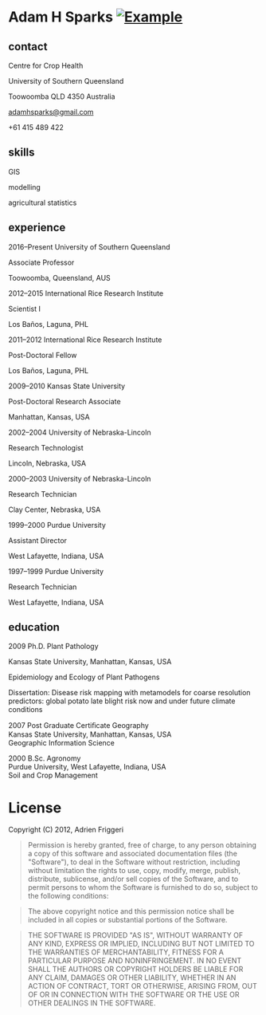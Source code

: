 # Adam H Sparks [![Example](https://img.shields.io/badge/Download%20Full%20CV-PDF-brightgreen.svg)](https://github.com/adamhsparks/AHSparks_CV/raw/master/AHSparks_CV.pdf)

## contact

Centre for Crop Health

University of Southern Queensland

Toowoomba QLD 4350 Australia


adamhsparks@gmail.com

+61 415 489 422

## skills

GIS

modelling

agricultural statistics

## experience

2016–Present University of Southern Queensland

Associate Professor

Toowoomba, Queensland, AUS


2012–2015 International Rice Research Institute

Scientist I

Los Baños, Laguna, PHL


2011–2012 International Rice Research Institute

Post-Doctoral Fellow

Los Baños, Laguna, PHL


2009–2010 Kansas State University

Post-Doctoral Research Associate

Manhattan, Kansas, USA


2002–2004 University of Nebraska-Lincoln

Research Technologist

Lincoln, Nebraska, USA


2000–2003 University of Nebraska-Lincoln

Research Technician

Clay Center, Nebraska, USA


1999–2000 Purdue University

Assistant Director

West Lafayette, Indiana, USA


1997–1999 Purdue University

Research Technician

West Lafayette, Indiana, USA

## education
2009 Ph.D. Plant Pathology

Kansas State University, Manhattan, Kansas, USA

Epidemiology and Ecology of Plant Pathogens

Dissertation: Disease risk mapping with metamodels for coarse resolution
predictors: global potato late blight risk now and under future climate conditions


2007 Post Graduate Certiﬁcate Geography  
Kansas State University, Manhattan, Kansas, USA  
Geographic Information Science  

2000 B.Sc. Agronomy  
Purdue University, West Lafayette, Indiana, USA  
Soil and Crop Management

# License

Copyright (C) 2012, Adrien Friggeri

> Permission is hereby granted, free of charge, to any person obtaining a copy  of this software and associated documentation files (the "Software"), to deal in the Software without restriction, including without limitation the rights to use, copy, modify, merge, publish, distribute, sublicense, and/or sell copies of the Software, and to permit persons to whom the Software is furnished to do so, subject to the following conditions:

> The above copyright notice and this permission notice shall be included in all copies or substantial portions of the Software.

> THE SOFTWARE IS PROVIDED "AS IS", WITHOUT WARRANTY OF ANY KIND, EXPRESS OR IMPLIED, INCLUDING BUT NOT LIMITED TO THE WARRANTIES OF MERCHANTABILITY, FITNESS FOR A PARTICULAR PURPOSE AND NONINFRINGEMENT. IN NO EVENT SHALL THE AUTHORS OR COPYRIGHT HOLDERS BE LIABLE FOR ANY CLAIM, DAMAGES OR OTHER LIABILITY, WHETHER IN AN ACTION OF CONTRACT, TORT OR OTHERWISE, ARISING FROM, OUT OF OR IN CONNECTION WITH THE SOFTWARE OR THE USE OR OTHER DEALINGS IN THE SOFTWARE.

